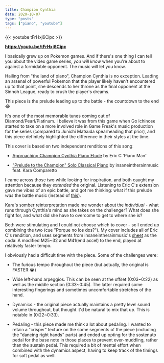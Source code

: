 ```yaml
---
title: Champion Cynthia
date: 2020-10-07
type: "posts"
tags: ["piano", "youtube"]
---
```


{{< youtube tFrHxj6Cipc >}}

**https://youtu.be/tFrHxj6Cipc**

I basically grew up on Pokemon games. And if there's one thing I can tell you about the video game series, _you will know_ when you're about to against a formidable opponent. The music will let you know.

Hailing from "the land of piano", Champion Cynthia is no exception. Leading an arsenal of powerful Pokemon that the player likely haven't encountered up to that point, she descends to her throne as the final opponent at the Sinnoh League, ready to crush the player's dreams.

This piece is the prelude leading up to the battle - the countdown to the end 😂

It's one of the most memorable tunes coming out of Diamond/Pearl/Platinum. I believe it was from this game when Go Ichinose started to take on a more involved role in Game Freak's music production for the series (compared to Junichi Matsuda spearheading that prior), and this piece definitely highlighted the difference in their styles at the time.

This cover is based on two independent renditions of this song:

- [Approaching Champion Cynthia Piano Etude](https://youtu.be/FRZ9cUEF0NE) by Eric C 'Piano Man'

- ["Prelude to the Champion" Solo Classical Piano](https://youtu.be/HNWU4X9lqDQ) by insaneintherainmusic feat. Kara Comparetto

I came across those two while looking for inspiration, and both caught my attention because they _extended_ the original. Listening to Eric C's extension gave me vibes of an epic battle, and got me thinking: what if this prelude _was_ the battle music (instead of [this](https://www.youtube.com/watch?v=rXefFHRgyE0)).

Kara's somber reinterpretation made me wonder about the _individual_ - what runs through Cynthia's mind as she takes on the challenger? What does she fight for, and what did she have to overcome to get to where she is?

Both were stimulating and I could not choose which to cover - so I ended up combining the two (cue "Porque no los dos?"). My cover includes all of Eric C's rendition, and uses segments from insaneintherainmusic's [sheet](https://drive.google.com/file/d/1vmO9F2CIEAfgrG1fZyui5YTY2FjXoLRd/view) as the coda: A modified M25~32 and M41(end accel) to the end, played at relatively faster tempo.

I obviously had a difficult time with the piece. Some of the challenges were:

- The furious tempo throughout the piece (but actually, the original is FASTER :sob:)

- Wide left-hand arpeggios. This can be seen at the offset (0:03~0:22) as well as the middle section (0:33~0:45). The latter required some interesting fingerings and sometimes uncomfortable stretches of the hand.

- Dynamics - the original piece actually maintains a pretty level sound volume throughout, but thought it'd be natural to mix that up. This is notable in (0:22~0:33).

- Pedaling - this piece made me think a lot about pedaling. I wanted to retain a "crisper" texture on the some segments of the piece (including the "dancing right hands" parts) and ended up opting for the sostenuto pedal for the base note in those places to prevent over-muddling, rather than the sustain pedal. This required a bit of mental effort when combined with the dynamics aspect, having to keep track of the timings for soft pedal as well.

